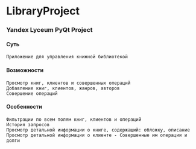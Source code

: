 # LibraryProject
### Yandex Lyceum PyQt Project


#### Суть ####
    Приложение для управления книжной библиотекой
#### Возможности ####
    Просмотр книг, клиентов и совершенных операций
    Добавление книг, клиентов, жанров, авторов
    Совершение операций
#### Особенности ####
    Фильтрации по всем полям книг, клиентов и операций
    История запросов
    Просмотр детальной информации о книге, содержащий: обложку, описание
    Просмотр детальной информации о клиенте - Совершенные им операции и долги
    